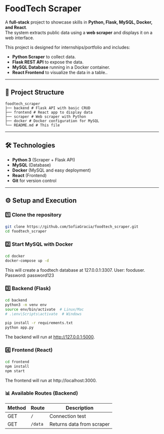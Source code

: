 # FoodTech Scraper

A **full-stack** project to showcase skills in **Python, Flask, MySQL, Docker, and React**.  
The system extracts public data using a **web scraper** and displays it on a web interface.  

This project is designed for internships/portfolio and includes:
- **Python Scraper** to collect data.
- **Flask REST API** to expose the data.
- **MySQL Database** running in a Docker container.
- **React Frontend** to visualize the data in a table..

---

## 🚀 Project Structure
```
foodtech_scraper
├── backend # Flask API with basic CRUD
├── frontend # React app to display data
├── scraper # Web scraper with Python
├── docker # Docker configuration for MySQL
└── README.md # This file
```

---

## 🛠 Technologies

- **Python 3** (Scraper + Flask API)
- **MySQL** (Database)
- **Docker** (MySQL and easy deployment)
- **React** (Frontend)
- **Git** for version control

---

## ⚙️ Setup and Execution

### 1️⃣ Clone the repository
```bash
git clone https://github.com/SofiaGracia/foodtech_scraper.git
cd foodtech_scraper
```

### 2️⃣ Start MySQL with Docker
```bash
cd docker
docker-compose up -d
```
This will create a foodtech database at 127.0.0.1:3307.
User: fooduser.
Password: password123

### 3️⃣ Backend (Flask)
```bash
cd backend
python3 -m venv env
source env/bin/activate  # Linux/Mac
# .\env\Scripts\activate  # Windows

pip install -r requirements.txt
python app.py
```
The backend will run at http://127.0.0.1:5000.

### 4️⃣ Frontend (React)
```bash
cd frontend
npm install
npm start
```
The frontend will run at http://localhost:3000.

### 📊 Available Routes (Backend)
| Method | Route   | Description               |
|--------|---------|----------------------------|
| GET    | `/`     | Connection test            |
| GET    | `/data` | Returns data from scraper   |